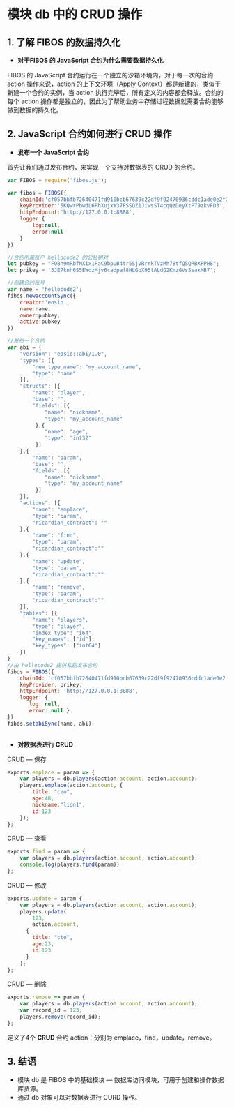 # 模块 db 中的 CRUD 操作

## 1. 了解 FIBOS 的数据持久化

* **对于FIBOS 的 JavaScript 合约为什么需要数据持久化**

FIBOS  的 JavaScript 合约运行在一个独立的沙箱环境内，对于每一次的合约 action 操作来说，action 的上下文环境（Apply Context）都是新建的，类似于新建一个合约的实例，当 action 执行完毕后，所有定义的内容都会释放。合约的每个 action 操作都是独立的，因此为了帮助业务中存储过程数据就需要合约能够做到数据的持久化。



## 2.  JavaScript 合约如何进行 CRUD 操作

* **发布一个 JavaScript 合约**

首先让我们通过发布合约，来实现一个支持对数据表的 CRUD 的合约。

```javascript
var FIBOS = require('fibos.js');

var fibos = FIBOS({
    chainId:'cf057bbfb72640471fd910bcb67639c22df9f92470936cddc1ade0e2f2e7dc4f',
    keyProvider:'5KQwrPbwdL6PhXujxW37FSSQZ1JiwsST4cqQzDeyXtP79zkvFD3',
    httpEndpoint:'http://127.0.0.1:8888',
    logger:{
        log:null,
        error:null
    }
})

//合约所属账户 hellocode2 的公私钥对
let pubkey = "FO8h9mRbfNXix1PaC9bpUB4tr5SjVRrrkTVzMh78tfQSQRBXPPH8";
let prikey = '5JE7knh6S5EWdzMjv6cadpaf8HLGoX95tALdG2KmzGVsSsaxMB7';

//创建合约账号
var name = 'hellocode2';
fibos.newaccountSync({
    creator:'eosio',
    name:name,
    owner:pubkey,
    active:pubkey
})

//发布一个合约
var abi = {
    "version": "eosio::abi/1.0",
    "types": [{
        "new_type_name": "my_account_name",
        "type": "name"
    }],
    "structs": [{
        "name": "player",
        "base": "",
        "fields": [{
            "name": "nickname",
            "type": "my_account_name"
         },{
            "name": "age",
            "type": "int32"
         }]
    },{
        "name": "param",
        "base": "",
        "fields": [{
            "name": "nickname",
            "type": "my_account_name"
         }]
    }],
    "actions": [{
        "name": "emplace",
        "type": "param",
        "ricardian_contract": ""
    },{
        "name": "find",
        "type": "param",
        "ricardian_contract":""
    },{
        "name": "update",
        "type": "param",
        "ricardian_contract":""
    },{
        "name": "remove",
        "type": "param",
        "ricardian_contract":""
    }],
    "tables": [{
        "name": "players",
        "type": "player",
        "index_type": "i64",
        "key_names": ["id"],
        "key_types": ["int64"]
    }]
}
//由 hellocode2 提供私钥发布合约
fibos = FIBOS({
    chainId: 'cf057bbfb72640471fd910bcb67639c22df9f92470936cddc1ade0e2f2e7dc4f',
    keyProvider: prikey,
    httpEndpoint: 'http://127.0.0.1:8888',
    logger: {
       log: null,
       error: null }
})
fibos.setabiSync(name, abi);
                
```



* **对数据表进行 CRUD**

CRUD — 保存


```javascript
exports.emplace = param => {
    var players = db.players(action.account, action.account);
    players.emplace(action.account, { 
        title: "ceo",
        age:48, 
        nickname:"lion1",
        id:123
    });
};
```



CRUD — 查看

```javascript
exports.find = param => {
    var players = db.players(action.account, action.account);
    console.log(players.find(param))
};
```



CRUD — 修改

```javascript
exports.update = param {
    var players = db.players(action.account, action.account);
    players.update(
        123, 
        action.account, 
      { 
        title: "cto", 
        age:23, 
        id:123 
      }
    );
};
```



CRUD — 删除

```javascript
exports.remove => param {
    var players = db.players(action.account, action.account);
    var record_id = 123;
    players.remove(record_id);
};
```

定义了4个 **CRUD** 合约 action：分别为 emplace，find，update，remove。

## 3. 结语

* 模块 db 是 FIBOS 中的基础模块 — 数据库访问模块，可用于创建和操作数据库资源。
* 通过 db 对象可以对数据表进行 CURD 操作。
